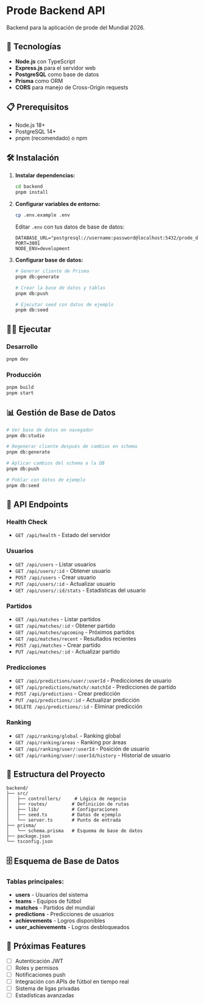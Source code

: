 # Prode Backend API

Backend para la aplicación de prode del Mundial 2026.

## 🚀 Tecnologías

- **Node.js** con TypeScript
- **Express.js** para el servidor web
- **PostgreSQL** como base de datos
- **Prisma** como ORM
- **CORS** para manejo de Cross-Origin requests

## 📋 Prerequisitos

- Node.js 18+ 
- PostgreSQL 14+ 
- pnpm (recomendado) o npm

## 🛠️ Instalación

1. **Instalar dependencias:**
   ```bash
   cd backend
   pnpm install
   ```

2. **Configurar variables de entorno:**
   ```bash
   cp .env.example .env
   ```
   
   Editar `.env` con tus datos de base de datos:
   ```env
   DATABASE_URL="postgresql://username:password@localhost:5432/prode_db"
   PORT=3001
   NODE_ENV=development
   ```

3. **Configurar base de datos:**
   ```bash
   # Generar cliente de Prisma
   pnpm db:generate
   
   # Crear la base de datos y tablas
   pnpm db:push
   
   # Ejecutar seed con datos de ejemplo
   pnpm db:seed
   ```

## 🏃‍♂️ Ejecutar

### Desarrollo
```bash
pnpm dev
```

### Producción
```bash
pnpm build
pnpm start
```

## 📊 Gestión de Base de Datos

```bash
# Ver base de datos en navegador
pnpm db:studio

# Regenerar cliente después de cambios en schema
pnpm db:generate

# Aplicar cambios del schema a la DB
pnpm db:push

# Poblar con datos de ejemplo
pnpm db:seed
```

## 🔌 API Endpoints

### Health Check
- `GET /api/health` - Estado del servidor

### Usuarios
- `GET /api/users` - Listar usuarios
- `GET /api/users/:id` - Obtener usuario
- `POST /api/users` - Crear usuario
- `PUT /api/users/:id` - Actualizar usuario
- `GET /api/users/:id/stats` - Estadísticas del usuario

### Partidos
- `GET /api/matches` - Listar partidos
- `GET /api/matches/:id` - Obtener partido
- `GET /api/matches/upcoming` - Próximos partidos
- `GET /api/matches/recent` - Resultados recientes
- `POST /api/matches` - Crear partido
- `PUT /api/matches/:id` - Actualizar partido

### Predicciones
- `GET /api/predictions/user/:userId` - Predicciones de usuario
- `GET /api/predictions/match/:matchId` - Predicciones de partido
- `POST /api/predictions` - Crear predicción
- `PUT /api/predictions/:id` - Actualizar predicción
- `DELETE /api/predictions/:id` - Eliminar predicción

### Ranking
- `GET /api/ranking/global` - Ranking global
- `GET /api/ranking/areas` - Ranking por áreas
- `GET /api/ranking/user/:userId` - Posición de usuario
- `GET /api/ranking/user/:userId/history` - Historial de usuario

## 📄 Estructura del Proyecto

```
backend/
├── src/
│   ├── controllers/     # Lógica de negocio
│   ├── routes/         # Definición de rutas
│   ├── lib/            # Configuraciones
│   ├── seed.ts         # Datos de ejemplo
│   └── server.ts       # Punto de entrada
├── prisma/
│   └── schema.prisma   # Esquema de base de datos
├── package.json
└── tsconfig.json
```

## 🗄️ Esquema de Base de Datos

### Tablas principales:
- **users** - Usuarios del sistema
- **teams** - Equipos de fútbol
- **matches** - Partidos del mundial
- **predictions** - Predicciones de usuarios
- **achievements** - Logros disponibles
- **user_achievements** - Logros desbloqueados

## 🔐 Próximas Features

- [ ] Autenticación JWT
- [ ] Roles y permisos
- [ ] Notificaciones push
- [ ] Integración con APIs de fútbol en tiempo real
- [ ] Sistema de ligas privadas
- [ ] Estadísticas avanzadas

